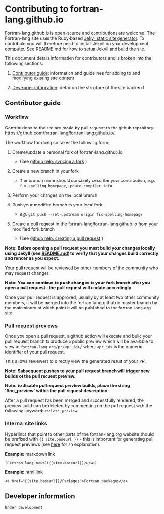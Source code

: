 # Contributing to fortran-lang.github.io

Fortran-lang.github.io is open-source and contributions are welcome!
The Fortran-lang site uses the Ruby-based [Jekyll static site generator](https://jekyllrb.com/).
To contribute you will therefore need to install Jekyll on your development computer.
See [README.md](README.md) for how to setup Jekyll and build the site.

This document details information for contributors and is broken into the following sections:

1. [Contributor guide](#contributor-guide): information and guidelines for adding to and modifying existing site content

2. [Developer information](#developer-information): detail on the structure of the site backend

## Contributor guide

### Workflow

Contributions to the site are made by pull request to the github repository: <https://github.com/fortran-lang/fortran-lang.github.io/>.

The workflow for doing so takes the following form:

1. Create/update a personal fork of fortran-lang.github.io
   - (See  [github help: syncing a fork](https://help.github.com/en/github/collaborating-with-issues-and-pull-requests/syncing-a-fork) )

2. Create a new branch in your fork
   - The branch name should concisely describe your contribution, _e.g._ `fix-spelling-homepage`, `update-compiler-info`

3. Perform your changes on the local branch

4. Push your modified branch to your local fork
   - _e.g._ `git push --set-upstream origin fix-spelling-homepage`

5. Create a pull request in the fortran-lang/fortran-lang.github.io from your modified fork branch
   - (See [github help: creating a pull request](https://help.github.com/en/github/collaborating-with-issues-and-pull-requests/creating-a-pull-request) )

__Note: Before opening a pull request you must build your changes locally using Jekyll (see [README.md](README.md)) to verify that your changes build correctly and render as you expect.__

Your pull request will be reviewed by other members of the community who may request changes.

__Note: You can continue to push changes to your fork branch after you open a pull request  - the pull request will update accordingly__

Once your pull request is approved, usually by at least two other community members, it will be merged into the fortran-lang.github.io master branch by the maintainers at which point it will be published to the fortran-lang.org site.


### Pull request previews

Once you open a pull request, a github action will execute and build your pull request branch to produce a public preview which will be available to view at `fortran-lang.org/pr/<pr_id>/` where `<pr_id>` is the numeric identifier of your pull request.

This allows reviewers to directly view the generated result of your PR.

__Note: Subsequent pushes to your pull request branch will trigger new builds of the pull request preview.__

__Note: to disable pull request preview builds, place the string '#no_preview' within the pull request description.__

After a pull request has been merged and successfully rendered, the preview build can be deleted by commenting on
the pull request with the following keyword: `#delete_preview`.

### Internal site links

Hyperlinks that point to other parts of the fortran-lang.org website should be prefixed with `{{ site.baseurl }}` - this is important for generating pull request previews (see [here](https://byparker.com/blog/2014/clearing-up-confusion-around-baseurl/) for an explanation).

__Example:__ markdown link

```
[Fortran-lang news]({{site.baseurl}}/News)
```

__Example:__ html link

```
<a href="{{site.baseurl}}/Packages">Fortran packages</a>
```


## Developer information

`Under development`